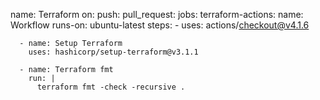 name: Terraform
on:
  push:
  pull_request:
jobs:
  terraform-actions:
    name: Workflow
    runs-on: ubuntu-latest
    steps:
      - uses: actions/checkout@v4.1.6

      - name: Setup Terraform
        uses: hashicorp/setup-terraform@v3.1.1

      - name: Terraform fmt
        run: |
          terraform fmt -check -recursive .
